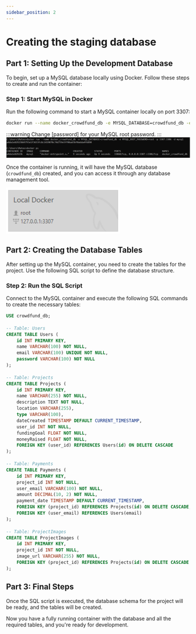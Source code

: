 ```yaml
---
sidebar_position: 2
---
```


# Creating the staging database

## Part 1: Setting Up the Development Database

To begin, set up a MySQL database locally using Docker. Follow these steps to create and run the container:

### Step 1: Start MySQL in Docker

Run the following command to start a MySQL container locally on port 3307:

```bash
docker run --name docker_crowdfund_db -e MYSQL_DATABASE=crowdfund_db -e MYSQL_ROOT_PASSWORD=[password] -p 3307:3306 -d mysql
```

:::warning
    Change [password] for your MySQL root password.
:::
![commands on the terminal](./img/image-2.png)

Once the container is running, it will have the MySQL database (`crowdfund_db`) created, and you can access it through any database management tool.

![MySQL Workbench connection](./img/image.png)

## Part 2: Creating the Database Tables

After setting up the MySQL container, you need to create the tables for the project. Use the following SQL script to define the database structure.

### Step 2: Run the SQL Script

Connect to the MySQL container and execute the following SQL commands to create the necessary tables:

```sql
USE crowdfund_db;

-- Table: Users
CREATE TABLE Users (
    id INT PRIMARY KEY,  
    name VARCHAR(100) NOT NULL,
    email VARCHAR(100) UNIQUE NOT NULL,
    password VARCHAR(100) NOT NULL
);

-- Table: Projects
CREATE TABLE Projects (
    id INT PRIMARY KEY,
    name VARCHAR(255) NOT NULL,
    description TEXT NOT NULL,
    location VARCHAR(255),
    type VARCHAR(100),
    dateCreated TIMESTAMP DEFAULT CURRENT_TIMESTAMP,
    user_id INT NOT NULL,
    fundingGoal FLOAT NOT NULL,
    moneyRaised FLOAT NOT NULL,
    FOREIGN KEY (user_id) REFERENCES Users(id) ON DELETE CASCADE
);

-- Table: Payments
CREATE TABLE Payments (
    id INT PRIMARY KEY,
    project_id INT NOT NULL,
    user_email VARCHAR(100) NOT NULL,
    amount DECIMAL(10, 2) NOT NULL,
    payment_date TIMESTAMP DEFAULT CURRENT_TIMESTAMP,
    FOREIGN KEY (project_id) REFERENCES Projects(id) ON DELETE CASCADE,
    FOREIGN KEY (user_email) REFERENCES Users(email)
);

-- Table: ProjectImages
CREATE TABLE ProjectImages (
    id INT PRIMARY KEY,
    project_id INT NOT NULL,
    image_url VARCHAR(255) NOT NULL,
    FOREIGN KEY (project_id) REFERENCES Projects(id) ON DELETE CASCADE
);
```

## Part 3: Final Steps

Once the SQL script is executed, the database schema for the project will be ready, and the tables will be created.

Now you have a fully running container with the database and all the required tables, and you're ready for development.
